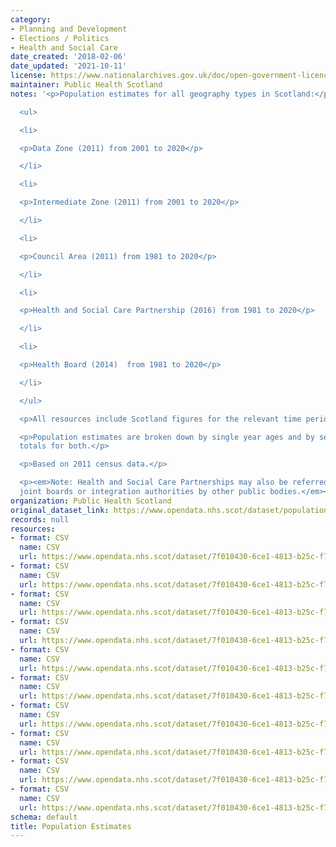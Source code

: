 ```yaml
---
category:
- Planning and Development
- Elections / Politics
- Health and Social Care
date_created: '2018-02-06'
date_updated: '2021-10-11'
license: https://www.nationalarchives.gov.uk/doc/open-government-licence/version/3/
maintainer: Public Health Scotland
notes: '<p>Population estimates for all geography types in Scotland:</p>

  <ul>

  <li>

  <p>Data Zone (2011) from 2001 to 2020</p>

  </li>

  <li>

  <p>Intermediate Zone (2011) from 2001 to 2020</p>

  </li>

  <li>

  <p>Council Area (2011) from 1981 to 2020</p>

  </li>

  <li>

  <p>Health and Social Care Partnership (2016) from 1981 to 2020</p>

  </li>

  <li>

  <p>Health Board (2014)  from 1981 to 2020</p>

  </li>

  </ul>

  <p>All resources include Scotland figures for the relevant time period.</p>

  <p>Population estimates are broken down by single year ages and by sex, and gives
  totals for both.</p>

  <p>Based on 2011 census data.</p>

  <p><em>Note: Health and Social Care Partnerships may also be referred to as integrated
  joint boards or integration authorities by other public bodies.</em></p>'
organization: Public Health Scotland
original_dataset_link: https://www.opendata.nhs.scot/dataset/population-estimates
records: null
resources:
- format: CSV
  name: CSV
  url: https://www.opendata.nhs.scot/dataset/7f010430-6ce1-4813-b25c-f7f335bdc4dc/resource/c505f490-c201-44bd-abd1-1bd7a64285ee/download/dz2011-pop-est_07092021fm.csv
- format: CSV
  name: CSV
  url: https://www.opendata.nhs.scot/dataset/7f010430-6ce1-4813-b25c-f7f335bdc4dc/resource/93df4c88-f74b-4630-abd8-459a19b12f47/download/iz2011-pop-est_07092021fm.csv
- format: CSV
  name: CSV
  url: https://www.opendata.nhs.scot/dataset/7f010430-6ce1-4813-b25c-f7f335bdc4dc/resource/09ebfefb-33f4-4f6a-8312-2d14e2b02ace/download/ca2019_pop_est_29062021.csv
- format: CSV
  name: CSV
  url: https://www.opendata.nhs.scot/dataset/7f010430-6ce1-4813-b25c-f7f335bdc4dc/resource/c3a393ce-253b-4c75-82dc-06b1bb5638a3/download/hscp2019_pop_est_29062021.csv
- format: CSV
  name: CSV
  url: https://www.opendata.nhs.scot/dataset/7f010430-6ce1-4813-b25c-f7f335bdc4dc/resource/27a72cc8-d6d8-430c-8b4f-3109a9ceadb1/download/hb2019_pop_est_29062021.csv
- format: CSV
  name: CSV
  url: https://www.opendata.nhs.scot/dataset/7f010430-6ce1-4813-b25c-f7f335bdc4dc/resource/bf086aee-130d-4487-b854-808db0e29dc4/download/dz2001_pop_est_02072020.csv
- format: CSV
  name: CSV
  url: https://www.opendata.nhs.scot/dataset/7f010430-6ce1-4813-b25c-f7f335bdc4dc/resource/0bb11b73-27ad-45ed-9a35-df688d69b12b/download/iz2001_pop_est_02072020.csv
- format: CSV
  name: CSV
  url: https://www.opendata.nhs.scot/dataset/7f010430-6ce1-4813-b25c-f7f335bdc4dc/resource/5502b69c-5ba2-4b1e-9840-b3b868d6d64b/download/hb1995_pop_est_1974_1980_07072020.csv
- format: CSV
  name: CSV
  url: https://www.opendata.nhs.scot/dataset/7f010430-6ce1-4813-b25c-f7f335bdc4dc/resource/51b079bf-131b-4e7d-a0e7-56ee43d42413/download/hb1995_pop_est_1981_2006_07072020.csv
- format: CSV
  name: CSV
  url: https://www.opendata.nhs.scot/dataset/7f010430-6ce1-4813-b25c-f7f335bdc4dc/resource/ed097ff7-ae9b-4977-ac13-94bc8d0f1331/download/hb2006_pop_est_01072020.csv
schema: default
title: Population Estimates
---
```

